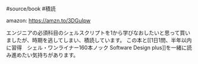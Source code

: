 #source/book #積読 

amazon: https://amzn.to/3DGuIpw

エンジニアの必須科目のシェルスクリプトを1から学びなおしたいと思って買いましたが、時期を逃してしまい、積読しています。
この本と[[1日1問、半年以内に習得　シェル・ワンライナー160本ノック Software Design plus]]を一緒に読み進めたい気持ちがあります。